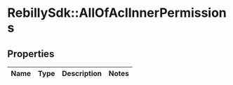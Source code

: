# RebillySdk::AllOfAclInnerPermissions

## Properties
Name | Type | Description | Notes
------------ | ------------- | ------------- | -------------

